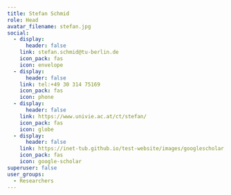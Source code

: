 ```yaml
---
title: Stefan Schmid
role: Head
avatar_filename: stefan.jpg
social:
  - display:
      header: false
    link: stefan.schmid@tu-berlin.de
    icon_pack: fas
    icon: envelope
  - display:
      header: false
    link: tel:+49 30 314 75169
    icon_pack: fas
    icon: phone
  - display:
      header: false
    link: https://www.univie.ac.at/ct/stefan/
    icon_pack: fas
    icon: globe
  - display:
      header: false
    link: https://inet-tub.github.io/test-website/images/googlescholar.png
    icon_pack: fas
    icon: google-scholar
superuser: false
user_groups:
  - Researchers
---
```

